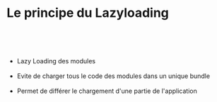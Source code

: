 <!-- .slide-->
# Le principe du Lazyloading
<br><br><br>

- Lazy Loading des modules<br><br>
- Evite de charger tous le code des modules dans un unique bundle<br><br>
- Permet de différer le chargement d'une partie de l'application<br><br>
